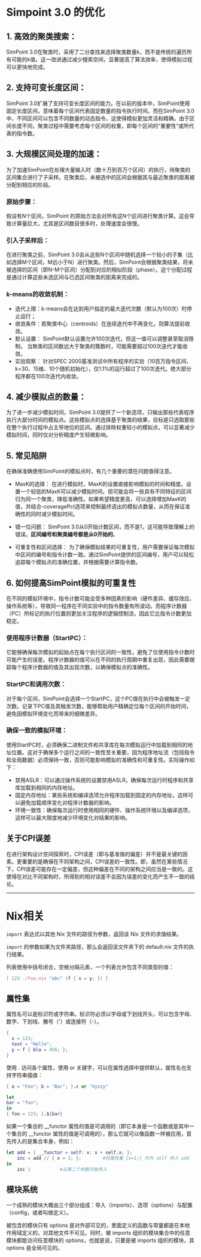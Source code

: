 # Simpoint 3.0 的优化

## 1. 高效的聚类搜索：
SimPoint 3.0在聚类时，采用了二分查找来选择聚类数量k，而不是传统的遍历所有可能的k值。这一改进通过减少搜索空间，显著提高了算法效率，使得模拟过程可以更快地完成。

## 2. 支持可变长度区间：
SimPoint 3.0扩展了支持可变长度区间的能力。在以前的版本中，SimPoint使用固定长度区间，意味着每个区间代表固定数量的指令执行时间。而在SimPoint 3.0中，不同区间可以包含不同数量的动态指令，这使得模拟更加灵活和精确。由于区间长度不同，聚类过程中需要考虑每个区间的权重，即每个区间的“重要性”或所代表的指令数。

## 3. 大规模区间处理的加速：
为了加速SimPoint在处理大量输入时（数十万到百万个区间）的执行，待聚类的区间集合进行了子采样。在聚类后，未被选中的区间会根据其与最近聚类的距离被分配到相应的阶段。


### 原始步骤： 
假设有N个区间，SimPoint 的原始方法会对所有这N个区间进行聚类计算。这会导致计算量巨大，尤其是区间数目很多时，处理速度会很慢。
### 引入子采样后：
 在进行聚类之前，SimPoint 3.0会从这些N个区间中随机选择一个较小的子集（比如选择M个区间，M远小于N）进行聚类。然后，SimPoint会根据聚类结果，将未被选择的区间（即N-M个区间）分配到对应的相似阶段（phase）。这个分配过程是通过计算这些未选区间与已选区间聚类的距离来完成的。
### k-means的收敛机制：
- 迭代上限：k-means会在达到用户指定的最大迭代次数（默认为100次）时停止运行；
- 收敛条件：若聚类中心（centroids）在连续迭代中不再变化，则算法提前收敛。
- 默认设置：
SimPoint默认设置允许100次迭代，但这一值可以调整甚至取消限制。
当聚类的区间数远大于聚类的簇数时，可能需要超过100次迭代才能收敛。
- 实验观察：
针对SPEC 2000基准测试中所有程序的实验（10百万指令区间、k=30、15维、10个随机初始化），仅1.1%的运行超过了100次迭代。绝大部分程序都在100次迭代内收敛。

## 4. 减少模拟点的数量：
为了进一步减少模拟时间，SimPoint 3.0提供了一个新选项，只输出那些代表程序执行大部分时间的模拟点。这些模拟点的选择基于聚类的结果，目标是只选取那些在整个执行过程中占主导地位的区间。通过排除权重较小的模拟点，可以显著减少模拟时间，同时仅对分析精度产生轻微影响。

## 5. 常见陷阱

在确保准确使用SimPoint的模拟点时，有几个重要的潜在问题值得注意。
- MaxK的选择：
在进行模拟时，MaxK的设置直接影响模拟的时间和精度。设置一个较低的MaxK可以减少模拟时间，但可能会将一些具有不同特征的区间归为同一个聚类，降低准确性。如果希望精度更高，可以选择增加MaxK的值，并结合-coveragePct选项来控制最终选出的模拟点数量，从而在保证准确性的同时减少模拟时间。

- 错一位问题：
SimPoint 3.0从0开始计数区间，而不是1，这可能导致理解上的错误。**区间编号和聚类编号都是从0开始的**。

- 可重复性和区间选择：
为了确保模拟结果的可重复性，用户需要保证每次模拟中区间的编号和指令计数一致。通过SimPoint提供的区间编号，用户可以轻松追踪每个模拟点的准确位置，并根据需要计算指令数。

## 6. 如何提高SimPoint模拟的可重复性
在不同的模拟环境中，指令计数可能会受多种因素的影响（硬件差异、缓存效应、操作系统等），导致同一程序在不同实验中的指令数量有所波动。而程序计数器（PC）所标记的执行位置则更加关注程序的逻辑控制流，因此它比指令计数更加稳定。

### 使用程序计数器（StartPC）：
它能够确保每次模拟的起始点在每个执行区间的一致性，避免了仅使用指令计数时可能产生的误差。程序计数器的值可以在不同的执行周期中重复出现，因此需要跟踪每个程序计数器的值及其出现次数，以确保模拟点的准确性。

### StartPC和调用次数：
对于每个区间，SimPoint会选择一个StartPC，这个PC值在执行中会被触发一定次数。记录下PC值及其触发次数，能够帮助用户精确定位每个区间的开始时间，避免因模拟环境变化而带来的细微差异。

### 确保一致的模拟环境：
使用StartPC时，必须确保二进制文件和共享库在每次模拟运行中加载到相同的地址位置。这对于确保多个运行之间的一致性至关重要，因为程序地址流（包括指令和全局数据）必须保持一致，否则可能影响模拟的准确性和可重复性。实际操作如下：
- 禁用ASLR：可以通过操作系统的设置禁用ASLR，确保每次运行时程序和共享库加载到相同的内存地址。
- 固定内存地址：某些系统和编译选项允许程序加载到固定的内存地址，这样可以避免加载顺序变化对程序计数器的影响。
- 环境一致性：确保每次运行时使用相同的硬件、操作系统环境以及编译选项，这样可以最大限度地减少环境变化对结果的影响。
	


## 关于CPI误差
在进行架构设计空间探索时，CPI误差（即与基准值的偏差）并不是最关键的因素。更重要的是确保在不同架构之间，CPI误差的一致性。即，虽然在某些情况下，CPI误差可能存在一定偏差，但这种偏差在不同的架构之间应当是一致的。这使得在对比不同架构时，所得到的相对误差不会因为误差的变化而产生不一致的结论。

---

# Nix相关

`import` 表达式以其他 Nix 文件的路径为参数，返回该 Nix 文件的求值结果。

`import` 的参数如果为文件夹路径，那么会返回该文件夹下的 default.nix 文件的执行结果。

列表使用中括号闭合，空格分隔元素，一个列表允许包含不同类型的值：
```nix
[ 123 ./foo.nix "abc" (f { x = y; }) ]
```

## 属性集

属性名可以是标识符或字符串。标识符必须以字母或下划线开头，可以包含字母、数字、下划线、撇号（'）或连接符（-）。
```nix
{
  x = 123;
  text = "Hello";
  y = f { bla = 456; };
}
```
使用 . 访问各个属性，使用 or 关键字，可以在属性选择中提供默认，属性名也支持字符串插值：
```nix
{ a = "Foo"; b = "Bar"; }.c or "Xyzzy"

let
bar = "foo"; 
in
{ foo = 123; }.${bar}
```
如果一个集合的 __functor 属性的值是可调用的（即它本身是一个函数或是其中一个集合的 __functor 属性的值是可调用的），那么它就可以像函数一样被应用，首先传入的是集合本身，例如：
```nix
let add = { __functor = self: x: x + self.x; };
    inc = add // { x = 1; };        #将属性集 {x=1;} 作为 self 传入 add
in
 	inc 1           #从第二个参数开始传入
```

## 模块系统
一个成熟的模块大概由三个部分组成：导入（imports）、选项（options）与配置（config，或者叫做定义）。

被包含的模块只有 options 是对外部可见的，里面定义的函数与常量都是在本地作用域定义的，对其他文件不可见。同时，被 imports 组织的模块集合中的任意模块都能访问任意模块的 options，也就是说，只要是被 imports 组织的模块，其 options 是全局可见的。
